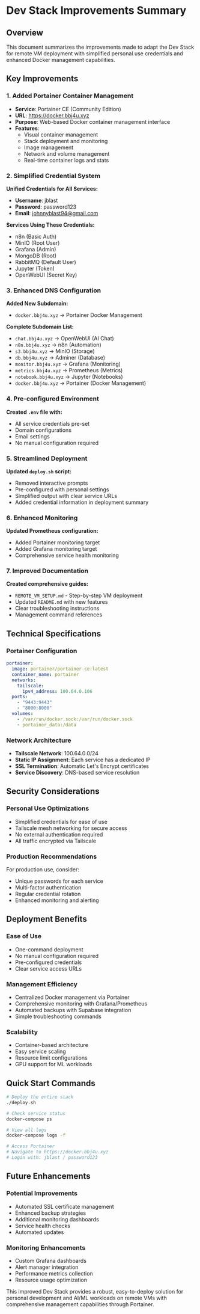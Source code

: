 # Dev Stack Improvements Summary

## Overview
This document summarizes the improvements made to adapt the Dev Stack for remote VM deployment with simplified personal use credentials and enhanced Docker management capabilities.

## Key Improvements

### 1. Added Portainer Container Management
- **Service**: Portainer CE (Community Edition)
- **URL**: https://docker.bbj4u.xyz
- **Purpose**: Web-based Docker container management interface
- **Features**:
  - Visual container management
  - Stack deployment and monitoring
  - Image management
  - Network and volume management
  - Real-time container logs and stats

### 2. Simplified Credential System
**Unified Credentials for All Services:**
- **Username**: jblast
- **Password**: password123
- **Email**: johnnyblast94@gmail.com

**Services Using These Credentials:**
- n8n (Basic Auth)
- MinIO (Root User)
- Grafana (Admin)
- MongoDB (Root)
- RabbitMQ (Default User)
- Jupyter (Token)
- OpenWebUI (Secret Key)

### 3. Enhanced DNS Configuration
**Added New Subdomain:**
- `docker.bbj4u.xyz` → Portainer Docker Management

**Complete Subdomain List:**
- `chat.bbj4u.xyz` → OpenWebUI (AI Chat)
- `n8n.bbj4u.xyz` → n8n (Automation)
- `s3.bbj4u.xyz` → MinIO (Storage)
- `db.bbj4u.xyz` → Adminer (Database)
- `monitor.bbj4u.xyz` → Grafana (Monitoring)
- `metrics.bbj4u.xyz` → Prometheus (Metrics)
- `notebook.bbj4u.xyz` → Jupyter (Notebooks)
- `docker.bbj4u.xyz` → Portainer (Docker Management)

### 4. Pre-configured Environment
**Created `.env` file with:**
- All service credentials pre-set
- Domain configurations
- Email settings
- No manual configuration required

### 5. Streamlined Deployment
**Updated `deploy.sh` script:**
- Removed interactive prompts
- Pre-configured with personal settings
- Simplified output with clear service URLs
- Added credential information in deployment summary

### 6. Enhanced Monitoring
**Updated Prometheus configuration:**
- Added Portainer monitoring target
- Added Grafana monitoring target
- Comprehensive service health monitoring

### 7. Improved Documentation
**Created comprehensive guides:**
- `REMOTE_VM_SETUP.md` - Step-by-step VM deployment
- Updated `README.md` with new features
- Clear troubleshooting instructions
- Management command references

## Technical Specifications

### Portainer Configuration
```yaml
portainer:
  image: portainer/portainer-ce:latest
  container_name: portainer
  networks:
    tailscale:
      ipv4_address: 100.64.0.106
  ports:
    - "9443:9443"
    - "8000:8000"
  volumes:
    - /var/run/docker.sock:/var/run/docker.sock
    - portainer_data:/data
```

### Network Architecture
- **Tailscale Network**: 100.64.0.0/24
- **Static IP Assignment**: Each service has a dedicated IP
- **SSL Termination**: Automatic Let's Encrypt certificates
- **Service Discovery**: DNS-based service resolution

## Security Considerations

### Personal Use Optimizations
- Simplified credentials for ease of use
- Tailscale mesh networking for secure access
- No external authentication required
- All traffic encrypted via Tailscale

### Production Recommendations
For production use, consider:
- Unique passwords for each service
- Multi-factor authentication
- Regular credential rotation
- Enhanced monitoring and alerting

## Deployment Benefits

### Ease of Use
- One-command deployment
- No manual configuration required
- Pre-configured credentials
- Clear service access URLs

### Management Efficiency
- Centralized Docker management via Portainer
- Comprehensive monitoring with Grafana/Prometheus
- Automated backups with Supabase integration
- Simple troubleshooting commands

### Scalability
- Container-based architecture
- Easy service scaling
- Resource limit configurations
- GPU support for ML workloads

## Quick Start Commands

```bash
# Deploy the entire stack
./deploy.sh

# Check service status
docker-compose ps

# View all logs
docker-compose logs -f

# Access Portainer
# Navigate to https://docker.bbj4u.xyz
# Login with: jblast / password123
```

## Future Enhancements

### Potential Improvements
- Automated SSL certificate management
- Enhanced backup strategies
- Additional monitoring dashboards
- Service health checks
- Automated updates

### Monitoring Enhancements
- Custom Grafana dashboards
- Alert manager integration
- Performance metrics collection
- Resource usage optimization

This improved Dev Stack provides a robust, easy-to-deploy solution for personal development and AI/ML workloads on remote VMs with comprehensive management capabilities through Portainer.